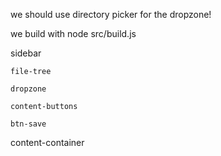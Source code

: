 we should use directory picker for the dropzone!

we build with node src/build.js


sidebar

    file-tree

    dropzone

    content-buttons

    btn-save

content-container